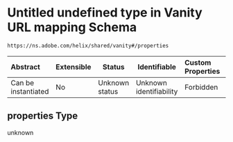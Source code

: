 # Untitled undefined type in Vanity URL mapping Schema

```txt
https://ns.adobe.com/helix/shared/vanity#/properties
```




| Abstract            | Extensible | Status         | Identifiable            | Custom Properties | Additional Properties | Access Restrictions | Defined In                                                        |
| :------------------ | ---------- | -------------- | ----------------------- | :---------------- | --------------------- | ------------------- | ----------------------------------------------------------------- |
| Can be instantiated | No         | Unknown status | Unknown identifiability | Forbidden         | Allowed               | none                | [vanity.schema.json\*](vanity.schema.json "open original schema") |

## properties Type

unknown
